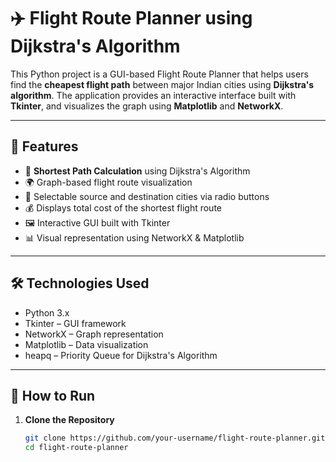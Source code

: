 # ✈️ Flight Route Planner using Dijkstra's Algorithm

This Python project is a GUI-based Flight Route Planner that helps users find the **cheapest flight path** between major Indian cities using **Dijkstra's algorithm**. The application provides an interactive interface built with **Tkinter**, and visualizes the graph using **Matplotlib** and **NetworkX**.

---

## 📌 Features

- 🧠 **Shortest Path Calculation** using Dijkstra's Algorithm
- 🌍 Graph-based flight route visualization
- 📍 Selectable source and destination cities via radio buttons
- 💰 Displays total cost of the shortest flight route
- 🖼️ Interactive GUI built with Tkinter
- 📊 Visual representation using NetworkX & Matplotlib

---

## 🛠️ Technologies Used

- Python 3.x
- Tkinter – GUI framework
- NetworkX – Graph representation
- Matplotlib – Data visualization
- heapq – Priority Queue for Dijkstra's Algorithm

---

## 🚀 How to Run

1. **Clone the Repository**
   ```bash
   git clone https://github.com/your-username/flight-route-planner.git
   cd flight-route-planner




